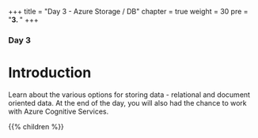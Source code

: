 +++
title = "Day 3 - Azure Storage / DB"
chapter = true
weight = 30
pre = "<b>3. </b>"
+++

### Day 3

# Introduction

Learn about the various options for storing data - relational and document oriented data. At the end of the day, you will also had the chance to work with Azure Cognitive Services.

{{% children  %}}